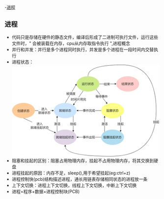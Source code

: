 -[进程](进程)
## 进程
+ 代码只是存储在硬件的静态文件，编译后形成了二进制可执行文件，运行这些文件时，" 会被装载在内存，cpu从内存取指令执行 ",进程概念
+ 并行和并发：并行是多个进程同时执行，并发是多个进程在一段时间内交替执行
+ 进程状态：
![alt text](image.png)
+ 阻塞和挂起的区别：阻塞占用物理内存，挂起不占用物理内存，将其交换到硬盘
+ 进程挂起的原因：内存不足，sleep(),用于希望挂起(eg:ctrl+z)
+ 进程控制快(pcb)结构描述进程，通长用链表存储相同状态的进程放一条
+ 上下文切换：进程上下文切换，线程上下文切换，中断上下文切换
+ 进程=程序+数据+进程控制块(PCB)